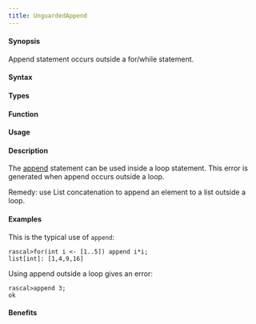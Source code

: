 ```yaml
---
title: UnguardedAppend
---
```


#### Synopsis

Append statement occurs outside a for/while statement.

#### Syntax

#### Types

#### Function
       
#### Usage

#### Description

The [append](/docs/Rascal/Statements/Append) statement can be used inside a loop statement.
This error is generated when append occurs outside a loop.

Remedy: use List concatenation to append an element to a list outside a loop.

#### Examples

This is the typical use of `append`:

```rascal-shell
rascal>for(int i <- [1..5]) append i*i;
list[int]: [1,4,9,16]
```
Using append outside a loop gives an error:

```rascal-shell
rascal>append 3;
ok
```


#### Benefits


